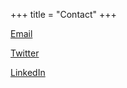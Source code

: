 +++
title = "Contact"
+++

[Email](mailto:veronika.snoj@gmail.com)

[Twitter](https://twitter.com/veronikasnoj?lang=en)

[LinkedIn](https://www.linkedin.com/in/veronica-snoj-44bab7109/)

